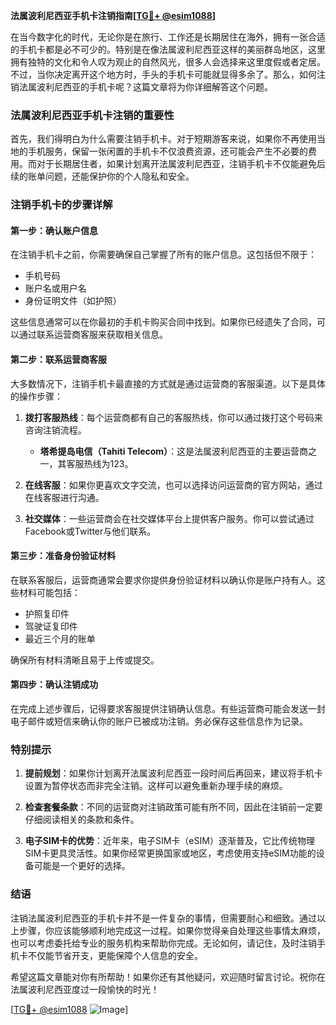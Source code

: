 **法属波利尼西亚手机卡注销指南[[TG💪+ @esim1088](https://t.me/s/esim1088)]**

在当今数字化的时代，无论你是在旅行、工作还是长期居住在海外，拥有一张合适的手机卡都是必不可少的。特别是在像法属波利尼西亚这样的美丽群岛地区，这里拥有独特的文化和令人叹为观止的自然风光，很多人会选择来这里度假或者定居。不过，当你决定离开这个地方时，手头的手机卡可能就显得多余了。那么，如何注销法属波利尼西亚的手机卡呢？这篇文章将为你详细解答这个问题。

### 法属波利尼西亚手机卡注销的重要性

首先，我们得明白为什么需要注销手机卡。对于短期游客来说，如果你不再使用当地的手机服务，保留一张闲置的手机卡不仅浪费资源，还可能会产生不必要的费用。而对于长期居住者，如果计划离开法属波利尼西亚，注销手机卡不仅能避免后续的账单问题，还能保护你的个人隐私和安全。

### 注销手机卡的步骤详解

#### 第一步：确认账户信息

在注销手机卡之前，你需要确保自己掌握了所有的账户信息。这包括但不限于：

- 手机号码
- 账户名或用户名
- 身份证明文件（如护照）

这些信息通常可以在你最初的手机卡购买合同中找到。如果你已经遗失了合同，可以通过联系运营商客服来获取相关信息。

#### 第二步：联系运营商客服

大多数情况下，注销手机卡最直接的方式就是通过运营商的客服渠道。以下是具体的操作步骤：

1. **拨打客服热线**：每个运营商都有自己的客服热线，你可以通过拨打这个号码来咨询注销流程。
   
   - **塔希提岛电信（Tahiti Telecom）**：这是法属波利尼西亚的主要运营商之一，其客服热线为123。
   
2. **在线客服**：如果你更喜欢文字交流，也可以选择访问运营商的官方网站，通过在线客服进行沟通。

3. **社交媒体**：一些运营商会在社交媒体平台上提供客户服务。你可以尝试通过Facebook或Twitter与他们联系。

#### 第三步：准备身份验证材料

在联系客服后，运营商通常会要求你提供身份验证材料以确认你是账户持有人。这些材料可能包括：

- 护照复印件
- 驾驶证复印件
- 最近三个月的账单

确保所有材料清晰且易于上传或提交。

#### 第四步：确认注销成功

在完成上述步骤后，记得要求客服提供注销确认信息。有些运营商可能会发送一封电子邮件或短信来确认你的账户已被成功注销。务必保存这些信息作为记录。

### 特别提示

1. **提前规划**：如果你计划离开法属波利尼西亚一段时间后再回来，建议将手机卡设置为暂停状态而非完全注销。这样可以避免重新办理手续的麻烦。

2. **检查套餐条款**：不同的运营商对注销政策可能有所不同，因此在注销前一定要仔细阅读相关的条款和条件。

3. **电子SIM卡的优势**：近年来，电子SIM卡（eSIM）逐渐普及，它比传统物理SIM卡更具灵活性。如果你经常更换国家或地区，考虑使用支持eSIM功能的设备可能是一个更好的选择。

### 结语

注销法属波利尼西亚的手机卡并不是一件复杂的事情，但需要耐心和细致。通过以上步骤，你应该能够顺利地完成这一过程。如果你觉得亲自处理这些事情太麻烦，也可以考虑委托给专业的服务机构来帮助你完成。无论如何，请记住，及时注销手机卡不仅能节省开支，更能保障个人信息的安全。

希望这篇文章能对你有所帮助！如果你还有其他疑问，欢迎随时留言讨论。祝你在法属波利尼西亚度过一段愉快的时光！

[[TG💪+ @esim1088](https://t.me/s/esim1088) ![Image](https://i.postimg.cc/4NQfJmqS/Snipaste-2025-05-13-00-14-12.png)]